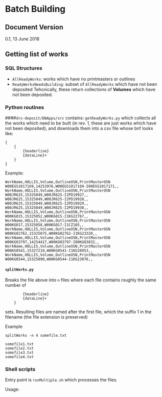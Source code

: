 # Batch Building
## Document Version
0.1,  13 June 2018
## Getting list of works
### SQL Structures
* `AllReadyWorks`: works which have no printmasters or outlines
* `ReadyWorksNeedsBuilding`: subset of `AllReadyWorks` which have not been deposited
Tehcnically, these return collections of __Volumes__ which have not been deposited.

### Python routines
####`drs-deposit/DBApps/src` contains:
`getReadyWorks.py` which collects all the works which need to be built (in rev. 1, these are just works which have not been deposited), and downloads them into a csv file whose bnf looks like:
```
{
    {
        {headerline}
        {dataLine}+
    }
}
```

Example:
```
WorkName,HOLLIS,Volume,OutlineOSN,PrintMasterOSN
W00EGS1017169,14253976,W00EGS1017169-I00EGS1017171,,
WorkName,HOLLIS,Volume,OutlineOSN,PrintMasterOSN
W00JR625,15325049,W00JR625-I2PD19927,,
W00JR625,15325049,W00JR625-I2PD19928,,
W00JR625,15325049,W00JR625-I2PD19929,,
W00JR625,15325049,W00JR625-I2PD19930,,
WorkName,HOLLIS,Volume,OutlineOSN,PrintMasterOSN
W00KG015,15325052,W00KG015-I1KG22767,,
WorkName,HOLLIS,Volume,OutlineOSN,PrintMasterOSN
W00KG017,15325058,W00KG017-I1CZ105,,
WorkName,HOLLIS,Volume,OutlineOSN,PrintMasterOSN
W00KG02762,15325075,W00KG02762-I1KG23320,,
WorkName,HOLLIS,Volume,OutlineOSN,PrintMasterOSN
W00KG03797,14254417,W00KG03797-I00KG03832,,
WorkName,HOLLIS,Volume,OutlineOSN,PrintMasterOSN
W00KG0541,15327210,W00KG0541-I1KG20953,,
WorkName,HOLLIS,Volume,OutlineOSN,PrintMasterOSN
W00KG0544,15325090,W00KG0544-I1KG23076,,
```

#### `splitWorks.py`
Breaks the file above into `n` files where each file contains roughly the same number of 
``` {
        {headerline}
        {dataLine}+
    }
```
sets.
Resulting files are named after the first file, which the suffix 1 in the filename
(the file extension is preserved)

Example
```
splitWorks -n 4 somefile.txt

somefile1.txt
somefile2.txt
somefile3.txt
somefile4.txt
```


### Shell scripts
Entry point is `runMultiple.sh` which processes the files.

Usage: 